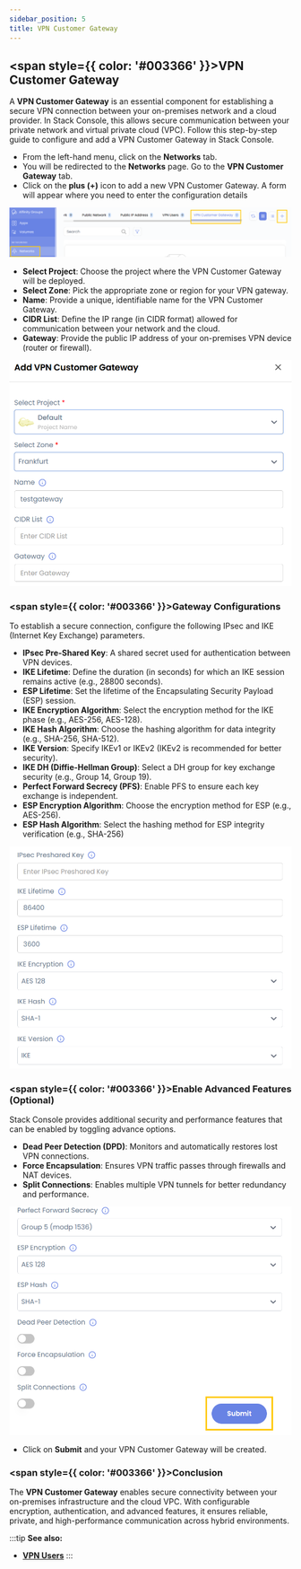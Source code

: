 ```yaml
---
sidebar_position: 5
title: VPN Customer Gateway
---
```

## <span style={{ color: '#003366' }}>VPN Customer Gateway</span>

A **VPN Customer Gateway** is an essential component for establishing a secure VPN connection between your on-premises network and a cloud provider. In Stack Console, this allows secure communication between your private network and virtual private cloud (VPC). Follow this step-by-step guide to configure and add a VPN Customer Gateway in Stack Console.

- From the left-hand menu, click on the **Networks** tab.
- You will be redirected to the **Networks** page. Go to the **VPN Customer Gateway** tab.
- Click on the **plus (+)** icon to add a new VPN Customer Gateway. A form will appear where you need to enter the configuration details

![alt text](images/vpn_gate_1.png)

- **Select Project**: Choose the project where the VPN Customer Gateway will be deployed.
- **Select Zone**: Pick the appropriate zone or region for your VPN gateway.
- **Name**: Provide a unique, identifiable name for the VPN Customer Gateway.
- **CIDR List**: Define the IP range (in CIDR format) allowed for communication between your network and the cloud.
- **Gateway**: Provide the public IP address of your on-premises VPN device (router or firewall).

![alt text](images/vpn_gate_2.png)
 
### <span style={{ color: '#003366' }}>Gateway Configurations</span>

To establish a secure connection, configure the following IPsec and IKE (Internet Key Exchange) parameters.

- **IPsec Pre-Shared Key**: A shared secret used for authentication between VPN devices.
- **IKE Lifetime**: Define the duration (in seconds) for which an IKE session remains active (e.g., 28800 seconds).
- **ESP Lifetime**: Set the lifetime of the Encapsulating Security Payload (ESP) session.
- **IKE Encryption Algorithm**: Select the encryption method for the IKE phase (e.g., AES-256, AES-128).
- **IKE Hash Algorithm**: Choose the hashing algorithm for data integrity (e.g., SHA-256, SHA-512).
- **IKE Version**: Specify IKEv1 or IKEv2 (IKEv2 is recommended for better security).
- **IKE DH (Diffie-Hellman Group)**: Select a DH group for key exchange security (e.g., Group 14, Group 19).
- **Perfect Forward Secrecy (PFS)**: Enable PFS to ensure each key exchange is independent.
- **ESP Encryption Algorithm**: Choose the encryption method for ESP (e.g., AES-256).
- **ESP Hash Algorithm**: Select the hashing method for ESP integrity verification (e.g., SHA-256)

![alt text](images/vpn_gate_3.png)

### <span style={{ color: '#003366' }}>Enable Advanced Features (Optional)</span>

Stack Console provides additional security and performance features that can be enabled by toggling advance options.

- **Dead Peer Detection (DPD)**: Monitors and automatically restores lost VPN connections.
- **Force Encapsulation**: Ensures VPN traffic passes through firewalls and NAT devices.
- **Split Connections**: Enables multiple VPN tunnels for better redundancy and performance.

![alt text](images/vpn_gate_4.png)

- Click on **Submit** and your VPN Customer Gateway will be created.

### <span style={{ color: '#003366' }}>Conclusion</span>

The **VPN Customer Gateway** enables secure connectivity between your on-premises infrastructure and the cloud VPC. With configurable encryption, authentication, and advanced features, it ensures reliable, private, and high-performance communication across hybrid environments.

:::tip
**See also:**  
- **[VPN Users](./VPN%20Users.md)**
:::

